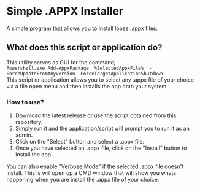 # Simple .APPX Installer
A simple program that allows you to install loose .appx files.
## What does this script or application do?
This utility serves as GUI for the command;  
`Powershell.exe Add-AppxPackage '%SelectedAppxFile%' -ForceUpdateFromAnyVersion -ForceTargetApplicationShutdown`  
This script or application allows you to select any .appx file of your choice via a file open menu and then installs the app onto your system.

### How to use?
1. Download the latest release or use the script obtained from this repository.
2. Simply run it and the application/script will prompt you to run it as an admin.
3. Click on the "Select" button and select a .appx file.
4. Once you have selected an .appx file, click on the "Install" button to install the app. 
 
You can also enable "Verbose Mode" if the selected .appx file doesn't install. This is will open up a CMD window that will show you whats happening when you are install the .appx file of your choice.

